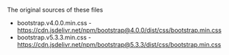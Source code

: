 The original sources of these files

* bootstrap.v4.0.0.min.css - https://cdn.jsdelivr.net/npm/bootstrap@4.0.0/dist/css/bootstrap.min.css
* bootstrap.v5.3.3.min.css - https://cdn.jsdelivr.net/npm/bootstrap@5.3.3/dist/css/bootstrap.min.css